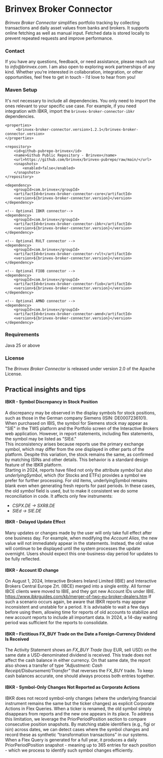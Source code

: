 # Brinvex Broker Connector

_Brinvex Broker Connector_ simplifies portfolio tracking by collecting 
transactions and daily asset values from banks and brokers. 
It supports online fetching as well as manual input.
Fetched data is stored locally to prevent repeated requests and improve performance.

### Contact
If you have any questions, feedback, or need assistance, please reach out to _info@brinvex.com_.
I am also open to exploring work partnerships of any kind. Whether you’re interested in collaboration,
integration, or other opportunities, feel free to get in touch - I’d love to hear from you!

### Maven Setup
It's not necessary to include all dependencies.
You only need to import the ones relevant to your specific use case.
For example, if you need integration with IBKR, 
import the ``brinvex-broker-connector-ibkr`` dependencies.

    <properties>
         <brinvex-broker-connector.version>1.2.1</brinvex-broker-connector.version>
    </properties>
    
    <repository>
        <id>github-pubrepo-brinvex</id>
        <name>Github Public Repository - Brinvex</name>
        <url>https://github.com/brinvex/brinvex-pubrepo/raw/main/</url>
        <snapshots>
            <enabled>false</enabled>
        </snapshots>
    </repository>

    <dependency>
        <groupId>com.brinvex</groupId>
        <artifactId>brinvex-broker-connector-core</artifactId>
        <version>${brinvex-broker-connector.version}</version>
    </dependency>

    <!-- Optional IBKR connector-->
    <dependency>
        <groupId>com.brinvex</groupId>
        <artifactId>brinvex-broker-connector-ibkr</artifactId>
        <version>${brinvex-broker-connector.version}</version>
    </dependency>

    <!-- Optional RVLT connector -->
    <dependency>
        <groupId>com.brinvex</groupId>
        <artifactId>brinvex-broker-connector-rvlt</artifactId>
        <version>${brinvex-broker-connector.version}</version>
    </dependency>

    <!-- Optional FIOB connector -->
    <dependency>
        <groupId>com.brinvex</groupId>
        <artifactId>brinvex-broker-connector-fiob</artifactId>
        <version>${brinvex-broker-connector.version}</version>
    </dependency>

    <!-- Optional AMND connector -->
    <dependency>
        <groupId>com.brinvex</groupId>
        <artifactId>brinvex-broker-connector-amnd</artifactId>
        <version>${brinvex-broker-connector.version}</version>
    </dependency>


### Requirements

Java 25 or above

### License

The _Brinvex Broker Connector_ is released under version 2.0 of the Apache License.

## Practical insights and tips

#### IBKR - Symbol Discrepancy in Stock Position

A discrepancy may be observed in the display symbols for stock positions,
such as those in the German company Siemens (ISIN: DE0007236101).
When purchased on IBIS, the symbol for Siemens stock may appear as "SIE" in the TWS platform 
and the Portfolio screen of the Interactive Brokers web application.
However, in report statements, including flex statements, the symbol may be listed as "SIEd."  
This inconsistency arises because reports use the primary exchange symbol, 
which may differ from the one displayed in other parts of the platform. 
Despite this variation, the stock remains the same, as confirmed by matching ISINs and other details. 
This behavior is a standard design feature of the IBKR platform.  
Starting in 2024, reports have filled not only the attribute _symbol_ but also _underlyingSymbol_, 
which (for Stocks and ETFs) provides a symbol we prefer for further processing.
For old items, underlyingSymbol remains blank even when generating fresh reports for past periods. 
In these cases, the old _symbol_ field is used, but to make it consistent 
we do some reconciliation in code. It affects only few instruments: 
- _CSPX.DE -> SXR8.DE_ 
- _SIEd -> SIE.DE_ 

#### IBKR - Delayed Update Effect

Many updates or changes made by the user will only take full effect after one business day. 
For example, when modifying the _Account Alias_, the new value will not immediately appear in the statements. 
Instead, the old value will continue to be displayed until the system processes the update overnight. 
Users should expect this one-business-day period for updates to be fully reflected.

#### IBKR - Account ID change
On August 1, 2024, Interactive Brokers Ireland Limited (IBIE) and 
Interactive Brokers Central Europe Zrt. (IBCE) merged into a single entity. 
All former IBCE clients were moved to IBIE, and they got new Account IDs under IBIE.  
https://www.ibkrguides.com/kb/merger-of-two-eu-broker-dealers.htm
If such a scenario occurs again, be aware that IBKR reports may appear 
inconsistent and unstable for a period. It is advisable to wait a few days 
before using them, allowing time for reports of old accounts to stabilize 
and new account reports to include all important data.
In 2024, a 14-day waiting period was sufficient for the reports to consolidate.

#### IBKR – Fictitious FX_BUY Trade on the Date a Foreign-Currency Dividend Is Received
The Activity Statement shows an _FX_BUY Trade_ (buy EUR, sell USD) 
on the same date a USD-denominated dividend is received. 
This trade does not affect the cash balance in either currency.
On that same date, the report also shows a transfer of type _"Adjustment: Cash Receipt/Disbursement/Transfer"_ 
that reverses the FX_BUY trade.
To keep cash balances accurate, one should always process both entries together.

#### IBKR - Symbol-Only Changes Not Reported as Corporate Actions
IBKR does not record symbol-only changes 
(where the underlying financial instrument remains the same but the ticker changes) 
as explicit Corporate Actions in Flex Queries. When a ticker is renamed, 
the old symbol simply disappears from reports and the new one appears in its place.
To address this limitation, we leverage the PriorPeriodPosition section
to compare consecutive position snapshots. By matching stable identifiers (e.g., figi or isin)
across dates, we can detect cases where the symbol changes 
and record these as synthetic “transformation transactions” in our systems. 
When a Flex Query is generated for a full year, 
it produces a daily PriorPeriodPosition snapshot - meaning up to 365 entries 
for each position - which we process to identify such symbol changes efficiently.